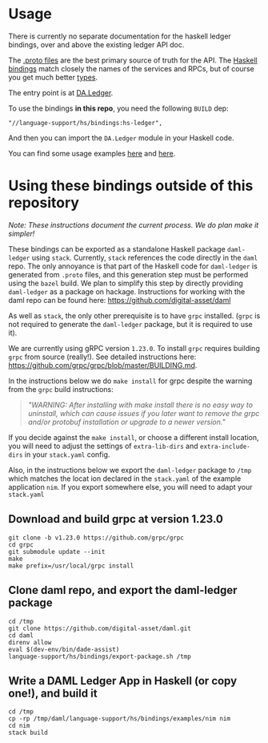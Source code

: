 # Usage

There is currently no separate documentation for the haskell ledger bindings,
over and above the existing ledger API doc.

The [.proto files](/ledger-api/grpc-definitions/com/digitalasset/ledger/api/v1)
are the best primary source of truth for the API. The [Haskell
bindings](/language-support/hs/bindings/src/DA/Ledger/Services) match closely
the names of the services and RPCs, but of course you get much better
[types](/language-support/hs/bindings/src/DA/Ledger/Types.hs).

The entry point is at [DA.Ledger](/language-support/hs/bindings/src/DA/Ledger.hs).

To use the bindings **in this repo**, you need the following `BUILD` dep:
```
"//language-support/hs/bindings:hs-ledger",
```
And then you can import the `DA.Ledger` module in your Haskell code.

You can find some usage examples
[here](/language-support/hs/bindings/test/DA/Ledger/Tests.hs) and
[here](/language-support/hs/bindings/examples/chat/src/DA/Ledger/App/Chat/ChatLedger.hs).


# Using these bindings **outside of this repository**

*Note: These instructions document the current process. We do plan make it simpler!*

These bindings can be exported as a standalone Haskell package `daml-ledger` using `stack`. Currently, `stack` references the code directly in the `daml` repo. The only annoyance is that part of the Haskell code for `daml-ledger` is generated from `.proto` files, and this generation step must be performed using the `bazel` build. We plan to simplify this step by directly providing `daml-ledger` as a package on hackage. Instructions for working with the daml repo can be found here: https://github.com/digital-asset/daml

As well as `stack`, the only other prerequisite is to have `grpc` installed. (`grpc` is not required to generate the `daml-ledger` package, but it is required to use it).

We are currently using gRPC version `1.23.0`. To install `grpc`  requires building `grpc` from source (really!). See detailed instructions here: https://github.com/grpc/grpc/blob/master/BUILDING.md.

In the instructions below we do `make install` for grpc despite the warning from the `grpc` build instructions:

> *"WARNING: After installing with make install there is no easy way to uninstall, which can cause issues if you later want to remove the grpc and/or protobuf installation or upgrade to a newer version."*

If you decide against the `make install`, or choose a different install location, you will need to adjust the settings of `extra-lib-dirs` and `extra-include-dirs` in your `stack.yaml` config.

Also, in the instructions below we export the `daml-ledger` package to `/tmp` which matches the locat
ion declared in the `stack.yaml` of the example application `nim`. If you export somewhere else, you will need to adapt your `stack.yaml`

## Download and build grpc at version 1.23.0

    git clone -b v1.23.0 https://github.com/grpc/grpc
    cd grpc
    git submodule update --init
    make
    make prefix=/usr/local/grpc install

## Clone daml repo, and export the daml-ledger package

    cd /tmp
    git clone https://github.com/digital-asset/daml.git
    cd daml
    direnv allow
    eval $(dev-env/bin/dade-assist)
    language-support/hs/bindings/export-package.sh /tmp

## Write a DAML Ledger App in Haskell (or copy one!), and build it

    cd /tmp
    cp -rp /tmp/daml/language-support/hs/bindings/examples/nim nim
    cd nim
    stack build
